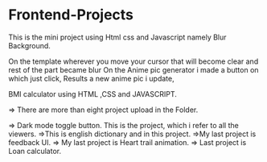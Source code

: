 # Frontend-Projects
This is the mini project using Html css and Javascript namely Blur Background.

On the template wherever you move your cursor that will become clear and rest of the part became blur
On the Anime pic generator i made a button on which just click, Results a new anime pic i update,

BMI calculator using HTML ,CSS and JAVASCRIPT.

=> There are more than eight project upload in the Folder.

=> Dark mode toggle button.
This is the project, which i refer to all the viewers.
=>This is english dictionary and in this project.
=>My last project is  feedback UI.
=> My last project is Heart trail animation.
=> Last project is Loan calculator.
